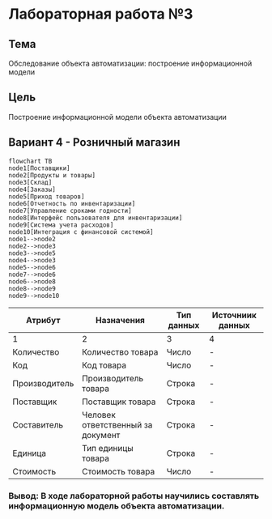 # Лабораторная работа №3 #

## Тема ##

Обследование объекта автоматизации: построение информационной модели

## Цель ##

Построение информационной модели объекта автоматизации

## Вариант 4 - Розничный магазин ##

```mermaid
flowchart TB
node1[Поставщики]
node2[Продукты и товары]
node3[Склад]
node4[Заказы]
node5[Приход товаров]
node6[Отчетность по инвентаризации]
node7[Управление сроками годности]
node8[Интерфейс пользователя для инвентаризации]
node9[Система учета расходов]
node10[Интеграция с финансовой системой]
node1-->node2
node2-->node3
node3-->node5
node4-->node3
node5-->node6
node7-->node6
node6-->node8
node8-->node9
node9-->node10
```

|Атрибут|Назначения|Тип данных|Источниик данных|
|-|-|-|-|
|1|2|3|4|
|Количество|Количество товара|Число|-|
|Код|Код товара|Число|-|
|Производитель|Производитель товара|Строка|-|
|Поставщик|Поставщик товара|Строка|-|
|Составитель|Человек ответственный за документ|Строка|-|
|Единица|Тип единицы товара|Строка|-|
|Стоимость|Стоимость товара|Число|-|

### Вывод: В ходе лабораторной работы научились составлять информационную модель объекта автоматизации. ###